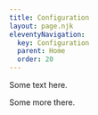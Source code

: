 ```yaml
---
title: Configuration
layout: page.njk
eleventyNavigation:
  key: Configuration
  parent: Home
  order: 20
---
```


Some text here.

Some more there.

